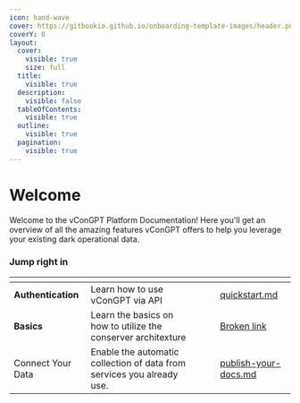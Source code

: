 ```yaml
---
icon: hand-wave
cover: https://gitbookio.github.io/onboarding-template-images/header.png
coverY: 0
layout:
  cover:
    visible: true
    size: full
  title:
    visible: true
  description:
    visible: false
  tableOfContents:
    visible: true
  outline:
    visible: true
  pagination:
    visible: true
---
```


# Welcome

Welcome to the vConGPT Platform Documentation! Here you'll get an overview of all the amazing features vConGPT offers to help you leverage your existing dark operational data.



### Jump right in

<table data-view="cards"><thead><tr><th></th><th></th><th data-hidden data-card-cover data-type="files"></th><th data-hidden></th><th data-hidden data-card-target data-type="content-ref"></th></tr></thead><tbody><tr><td><strong>Authentication</strong></td><td>Learn how to use vConGPT via API</td><td></td><td></td><td><a href="getting-started/quickstart.md">quickstart.md</a></td></tr><tr><td><strong>Basics</strong></td><td>Learn the basics on how to utilize the conserver architexture</td><td></td><td></td><td><a href="broken-reference">Broken link</a></td></tr><tr><td>Connect Your Data</td><td>Enable the automatic collection of data from services you already use. </td><td></td><td></td><td><a href="getting-started/publish-your-docs.md">publish-your-docs.md</a></td></tr></tbody></table>

